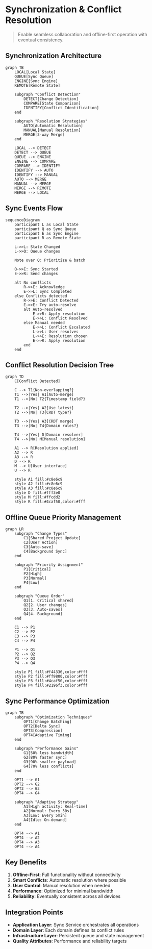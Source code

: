 # Synchronization & Conflict Resolution

> Enable seamless collaboration and offline-first operation with eventual consistency.

## Synchronization Architecture

```mermaid
graph TB
    LOCAL[Local State]
    QUEUE[Sync Queue]
    ENGINE[Sync Engine]
    REMOTE[Remote State]
    
    subgraph "Conflict Detection"
        DETECT[Change Detection]
        COMPARE[State Comparison]
        IDENTIFY[Conflict Identification]
    end
    
    subgraph "Resolution Strategies"
        AUTO[Automatic Resolution]
        MANUAL[Manual Resolution]
        MERGE[3-way Merge]
    end
    
    LOCAL --> DETECT
    DETECT --> QUEUE
    QUEUE --> ENGINE
    ENGINE --> COMPARE
    COMPARE --> IDENTIFY
    IDENTIFY --> AUTO
    IDENTIFY --> MANUAL
    AUTO --> MERGE
    MANUAL --> MERGE
    MERGE --> REMOTE
    MERGE --> LOCAL
```

## Sync Events Flow

```mermaid
sequenceDiagram
    participant L as Local State
    participant Q as Sync Queue
    participant E as Sync Engine
    participant R as Remote State
    
    L->>L: State Changed
    L->>Q: Queue changes
    
    Note over Q: Prioritize & batch
    
    Q->>E: Sync Started
    E->>R: Send changes
    
    alt No conflicts
        R->>E: Acknowledge
        E->>L: Sync Completed
    else Conflicts detected
        R->>E: Conflict Detected
        E->>E: Try auto-resolve
        alt Auto-resolved
            E->>R: Apply resolution
            E->>L: Conflict Resolved
        else Manual needed
            E->>L: Conflict Escalated
            L->>L: User resolves
            L->>E: Resolution chosen
            E->>R: Apply resolution
        end
    end
```

## Conflict Resolution Decision Tree

```mermaid
graph TD
    C[Conflict Detected]
    
    C --> T1{Non-overlapping?}
    T1 -->|Yes| A1[Auto-merge]
    T1 -->|No| T2{Timestamp field?}
    
    T2 -->|Yes| A2[Use latest]
    T2 -->|No| T3{CRDT type?}
    
    T3 -->|Yes| A3[CRDT merge]
    T3 -->|No| T4{Domain rules?}
    
    T4 -->|Yes| D[Domain resolver]
    T4 -->|No| M[Manual resolution]
    
    A1 --> R[Resolution applied]
    A2 --> R
    A3 --> R
    D --> R
    M --> U[User interface]
    U --> R
    
    style A1 fill:#c8e6c9
    style A2 fill:#c8e6c9
    style A3 fill:#c8e6c9
    style D fill:#fff3e0
    style M fill:#ffcdd2
    style R fill:#4caf50,color:#fff
```

## Offline Queue Priority Management

```mermaid
graph LR
    subgraph "Change Types"
        C1[Shared Project Update]
        C2[User Action]
        C3[Auto-save]
        C4[Background Sync]
    end
    
    subgraph "Priority Assignment"
        P1[Critical]
        P2[High]
        P3[Normal]
        P4[Low]
    end
    
    subgraph "Queue Order"
        Q1[1. Critical shared]
        Q2[2. User changes]
        Q3[3. Auto-saves]
        Q4[4. Background]
    end
    
    C1 --> P1
    C2 --> P2
    C3 --> P3
    C4 --> P4
    
    P1 --> Q1
    P2 --> Q2
    P3 --> Q3
    P4 --> Q4
    
    style P1 fill:#f44336,color:#fff
    style P2 fill:#ff9800,color:#fff
    style P3 fill:#4caf50,color:#fff
    style P4 fill:#2196f3,color:#fff
```

## Sync Performance Optimization

```mermaid
graph TB
    subgraph "Optimization Techniques"
        OPT1[Change Batching]
        OPT2[Delta Sync]
        OPT3[Compression]
        OPT4[Adaptive Timing]
    end
    
    subgraph "Performance Gains"
        G1[50% less bandwidth]
        G2[80% faster sync]
        G3[90% smaller payload]
        G4[70% less conflicts]
    end
    
    OPT1 --> G1
    OPT2 --> G2
    OPT3 --> G3
    OPT4 --> G4
    
    subgraph "Adaptive Strategy"
        A1[High activity: Real-time]
        A2[Normal: Every 30s]
        A3[Low: Every 5min]
        A4[Idle: On-demand]
    end
    
    OPT4 --> A1
    OPT4 --> A2
    OPT4 --> A3
    OPT4 --> A4
```

## Key Benefits

1. **Offline-First**: Full functionality without connectivity
2. **Smart Conflicts**: Automatic resolution where possible
3. **User Control**: Manual resolution when needed
4. **Performance**: Optimized for minimal bandwidth
5. **Reliability**: Eventually consistent across all devices

## Integration Points

- **Application Layer**: Sync Service orchestrates all operations
- **Domain Layer**: Each domain defines its conflict rules
- **Infrastructure Layer**: Persistent queue and state management
- **Quality Attributes**: Performance and reliability targets